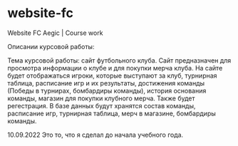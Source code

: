 # website-fc
Website FC Aegic | Сourse work

Описании курсовой работы:

Тема курсовой работы: сайт футбольного клуба.
Сайт предназначен для просмотра информации о клубе и для покупки мерча клуба.
На сайте будет отображаться игроки, которые выступают за клуб, турнирная таблица, расписание игр и их результаты, достижения команды (Победы в турнирах, бомбардиры команды), история основания команды, магазин для покупки клубного мерча. Также будет регестрация.
В базе данных будут хранятся состав команды, расписание игр, турнирная таблица, мерч в магазине, бомбардиры команды.

10.09.2022
Это то, что я сделал до начала учебного года.
